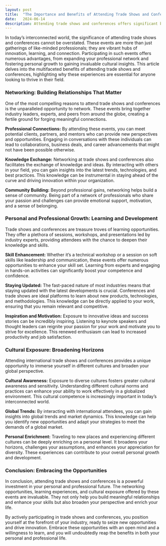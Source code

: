 ```yaml
---
layout: post
title:  "The Importance and Benefits of Attending Trade Shows and Conferences: Networking, Personal and Professional Growth, and Cultural Exposure"
date:   2024-06-14
description: Attending trade shows and conferences offers significant benefits, making it essential for personal and professional growth. These events provide unparalleled networking opportunities, allowing attendees to forge meaningful connections with industry leaders, potential clients, and peers.
---
```


In today’s interconnected world, the significance of attending trade shows and conferences cannot be overstated. These events are more than just gatherings of like-minded professionals; they are vibrant hubs of innovation, learning, and connection. Participating in such events offers numerous advantages, from expanding your professional network and fostering personal growth to gaining invaluable cultural insights. This article delves into the multifaceted benefits of attending trade shows and conferences, highlighting why these experiences are essential for anyone looking to thrive in their field.

### Networking: Building Relationships That Matter

One of the most compelling reasons to attend trade shows and conferences is the unparalleled opportunity to network. These events bring together industry leaders, experts, and peers from around the globe, creating a fertile ground for forging meaningful connections.

**Professional Connections:** By attending these events, you can meet potential clients, partners, and mentors who can provide new perspectives and opportunities. Engaging in conversations with these individuals can lead to collaborations, business deals, and career advancements that might not have been possible otherwise.

**Knowledge Exchange:** Networking at trade shows and conferences also facilitates the exchange of knowledge and ideas. By interacting with others in your field, you can gain insights into the latest trends, technologies, and best practices. This knowledge can be instrumental in staying ahead of the curve and driving innovation within your organization.

**Community Building:** Beyond professional gains, networking helps build a sense of community. Being part of a network of professionals who share your passion and challenges can provide emotional support, motivation, and a sense of belonging.

### Personal and Professional Growth: Learning and Development

Trade shows and conferences are treasure troves of learning opportunities. They offer a plethora of sessions, workshops, and presentations led by industry experts, providing attendees with the chance to deepen their knowledge and skills.

**Skill Enhancement:** Whether it’s a technical workshop or a session on soft skills like leadership and communication, these events offer numerous opportunities to enhance your skill set. Learning from experts and engaging in hands-on activities can significantly boost your competence and confidence.

**Staying Updated:** The fast-paced nature of most industries means that staying updated with the latest developments is crucial. Conferences and trade shows are ideal platforms to learn about new products, technologies, and methodologies. This knowledge can be directly applied to your work, ensuring that you remain relevant and competitive.

**Inspiration and Motivation:** Exposure to innovative ideas and success stories can be incredibly inspiring. Listening to keynote speakers and thought leaders can reignite your passion for your work and motivate you to strive for excellence. This renewed enthusiasm can lead to increased productivity and job satisfaction.

### Cultural Exposure: Broadening Horizons

Attending international trade shows and conferences provides a unique opportunity to immerse yourself in different cultures and broaden your global perspective.

**Cultural Awareness:** Exposure to diverse cultures fosters greater cultural awareness and sensitivity. Understanding different cultural norms and practices can enhance your ability to work effectively in a globalized environment. This cultural competence is increasingly important in today’s interconnected world.

**Global Trends:** By interacting with international attendees, you can gain insights into global trends and market dynamics. This knowledge can help you identify new opportunities and adapt your strategies to meet the demands of a global market.

**Personal Enrichment:** Traveling to new places and experiencing different cultures can be deeply enriching on a personal level. It broadens your horizons, challenges your assumptions, and enhances your appreciation for diversity. These experiences can contribute to your overall personal growth and development.

### Conclusion: Embracing the Opportunities

In conclusion, attending trade shows and conferences is a powerful investment in your personal and professional future. The networking opportunities, learning experiences, and cultural exposure offered by these events are invaluable. They not only help you build meaningful relationships and enhance your skills but also broaden your perspective and enrich your life.

By actively participating in trade shows and conferences, you position yourself at the forefront of your industry, ready to seize new opportunities and drive innovation. Embrace these opportunities with an open mind and a willingness to learn, and you will undoubtedly reap the benefits in both your personal and professional life.